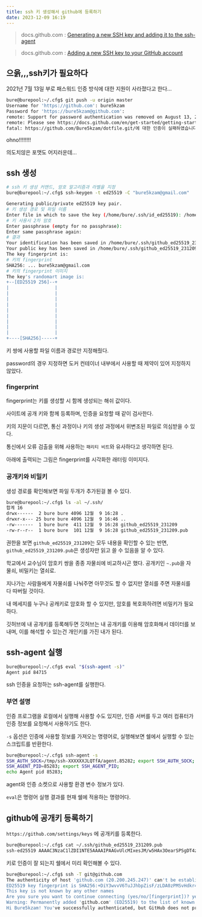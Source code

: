 ```yaml
---
title: ssh 키 생성해서 github에 등록하기
date: 2023-12-09 16:19
---
```


> docs.github.com : [Generating a new SSH key and adding it to the ssh-agent](https://docs.github.com/en/authentication/connecting-to-github-with-ssh/generating-a-new-ssh-key-and-adding-it-to-the-ssh-agent)

> docs.github.com : [Adding a new SSH key to your GitHub account](https://docs.github.com/en/authentication/connecting-to-github-with-ssh/adding-a-new-ssh-key-to-your-github-account)

## 으읅,,,ssh키가 필요하다

2021년 7월 13일 부로 패스워드 인증 방식에 대한 지원이 사라졌다고 한다...

```bash
bure@burepool:~/.cfg$ git push -u origin master
Username for 'https://github.com': bure5kzam
Password for 'https://bure5kzam@github.com': 
remote: Support for password authentication was removed on August 13, 2021.
remote: Please see https://docs.github.com/en/get-started/getting-started-with-git/about-remote-repositories#cloning-with-https-urls for information on currently recommended modes of authentication.
fatal: https://github.com/Bure5kzam/dotfile.git/에 대한 인증이 실패하였습니다

```

ohno!!!!!!!!

의도치않은 포맷도 어지러운데...


## ssh 생성

```bash
# ssh 키 생성 커맨드, 암호 알고리즘과 라벨을 지정
bure@burepool:~/.cfg$ ssh-keygen -t ed25519 -C "bure5kzam@gmail.com"

Generating public/private ed25519 key pair.
# 키 생성 경로 및 파일 이름
Enter file in which to save the key (/home/bure/.ssh/id_ed25519): /home/bure/.ssh/github_ed25519_231209
# 키 사용시 2차 암호
Enter passphrase (empty for no passphrase): 
Enter same passphrase again: 
# 결과
Your identification has been saved in /home/bure/.ssh/github_ed25519_231209
Your public key has been saved in /home/bure/.ssh/github_ed25519_231209.pub
The key fingerprint is:
# 키의 fingerprint
SHA256: ... bure5kzam@gmail.com
# 키의 fingerprint 이미지
The key's randomart image is:
+--[ED25519 256]--+
|                 |
|                 |
|                 |
|                 |
|                 |
|                 |
|                 |
|                 |
|                 |
+----[SHA256]-----+


```

키 쌍에 사용할 파일 이름과 경로만 지정해줬다.

password의 경우 지정하면 도커 컨테이너 내부에서 사용할 때 제약이 있어 지정하지 않았다.

### fingerprint

fingerprint는 키를 생성할 시 함께 생성되는 해쉬 값이다.

사이트에 공개 키와 함께 등록하며, 인증을 요청할 때 같이 검사한다.

키의 지문이 다르면, 통신 과정이나 키의 생성 과정에서 위변조된 파일로 의심받을 수 있다.

통신에서 오류 검출을 위해 사용하는 `패리티 비트`와 유사하다고 생각하면 된다.

아래에 출력되는 그림은 fingerprint를 시각화한 래터링 이미지다.

### 공개키와 비밀키

생성 경로를 확인해보면 파일 두개가 추가된걸 볼 수 있다.

```bash
bure@burepool:~/.cfg$ ls -al ~/.ssh/
합계 16
drwx------  2 bure bure 4096 12월  9 16:28 .
drwxr-x--- 25 bure bure 4096 12월  9 16:46 ..
-rw-------  1 bure bure  411 12월  9 16:28 github_ed25519_231209
-rw-r--r--  1 bure bure  101 12월  9 16:28 github_ed25519_231209.pub

```

권한을 보면 `github_ed25519_231209`는 모두 내용을 확인할 수 있는 반면, `github_ed25519_231209.pub`은 생성자만 읽고 쓸 수 있음을 알 수 있다.

학교에서 교수님이 암호키 쌍을 종종 자물쇠에 비교하시곤 했다. 공개키인 `~.pub`을 자물쇠, 비밀키는 열쇠로.

지나가는 사람들에게 자물쇠를 나눠주면 아무것도 할 수 없지만 열쇠를 주면 자물쇠를 다 따버릴 것이다.

내 메세지를 누구나 공캐키로 암호화 할 수 있지만, 암호를 복호화하려면 비밀키가 필요하다.

깃허브에 내 공개키를 등록해두면 깃허브는 내 공개키를 이용해 암호화해서 데이터를 보내며, 이를 해석할 수 있는건 개인키를 가진 내가 된다.

## ssh-agent 실행

```bash
bure@burepool:~/.cfg$ eval "$(ssh-agent -s)"
Agent pid 84715

```

ssh 인증을 요청하는 ssh-agent를 실행한다.

### 부연 설명

인증 프로그램을 로컬에서 실행해 사용할 수도 있지만, 인증 서버를 두고 여러 컴퓨터가 인증 정보를 요청해서 사용하기도 한다.

`-s` 옵션은 인증에 사용할 정보를 가져오는 명령어로, 실행해보면 쉘에서 실행할 수 있는 스크립트를 반환한다.

```bash
bure@burepool:~/.cfg$ ssh-agent -s
SSH_AUTH_SOCK=/tmp/ssh-XXXXXXJLQTfA/agent.85282; export SSH_AUTH_SOCK;
SSH_AGENT_PID=85283; export SSH_AGENT_PID;
echo Agent pid 85283;

```

agent와 인증 소켓으로 사용할 환경 변수 정보가 있다.

`eval`은 명령어 실행 결과를 현재 쉘에 적용하는 명령어다.


## github에 공개키 등록하기

`https://github.com/settings/keys` 에 공개키를 등록한다.

```bash
bure@burepool:~/.cfg$ cat ~/.ssh/github_ed25519_231209.pub 
ssh-ed25519 AAAAC3NzaC1lZDI1NTE5AAAAIPAAGvUlcMIxesJM/w5HAx3OearSPSgDT4zntS52pjru bure5kzam@gmail.com
```

키로 인증이 잘 되는지 쉘에서 미리 확인해볼 수 있다.

```bash
bure@burepool:~/.cfg$ ssh -T git@github.com
The authenticity of host 'github.com (20.200.245.247)' can't be established.
ED25519 key fingerprint is SHA256:+DiY3wvvV6TuJJhbpZisF/zLDA0zPMSvHdkr4UvCOqU.
This key is not known by any other names
Are you sure you want to continue connecting (yes/no/[fingerprint])? yes
Warning: Permanently added 'github.com' (ED25519) to the list of known hosts.
Hi Bure5kzam! You've successfully authenticated, but GitHub does not provide shell access.

```
